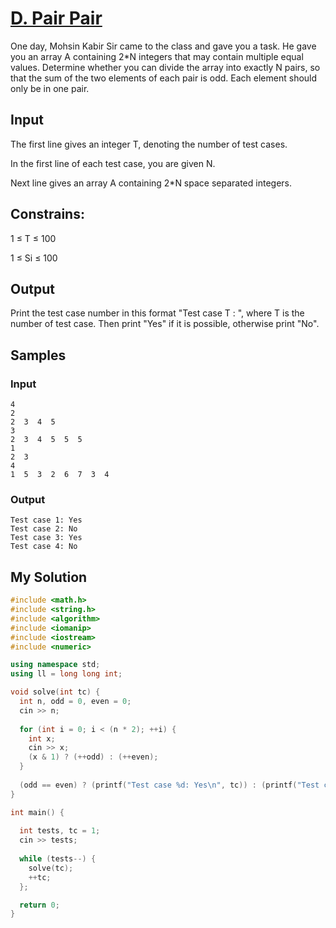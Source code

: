 # [D. Pair Pair](https://codeto.win/contest/43/problem/D)

One day, Mohsin Kabir Sir came to the class and gave you a task. He gave you an array A containing 2*N integers that may contain multiple equal values. Determine whether you can divide the array into exactly N pairs, so that the sum of the two elements of each pair is odd. Each element should only be in one pair.

## Input

The first line gives an integer T, denoting the number of test cases.

In the first line of each test case, you are given N.

Next line gives an array A containing 2*N space separated integers.

## Constrains:

1 ≤ T ≤ 100

1 ≤ Si ≤ 100

## Output

Print the test case number in this format "Test case T : ", where T is the number of test case. Then print "Yes" if it is possible, otherwise print "No".

## Samples

### Input
```
4
2
2  3  4  5
3
2  3  4  5  5  5
1
2  3
4
1  5  3  2  6  7  3  4
```

### Output
```
Test case 1: Yes
Test case 2: No
Test case 3: Yes
Test case 4: No

```

## My Solution

```c++
#include <math.h>
#include <string.h>
#include <algorithm>
#include <iomanip>
#include <iostream>
#include <numeric>

using namespace std;
using ll = long long int;

void solve(int tc) {
  int n, odd = 0, even = 0;
  cin >> n;
  
  for (int i = 0; i < (n * 2); ++i) {
    int x;
    cin >> x;
    (x & 1) ? (++odd) : (++even);
  }
  
  (odd == even) ? (printf("Test case %d: Yes\n", tc)) : (printf("Test case %d: No\n", tc));
}

int main() {
  
  int tests, tc = 1;
  cin >> tests;
  
  while (tests--) {
    solve(tc);
    ++tc;
  };

  return 0;
}
```